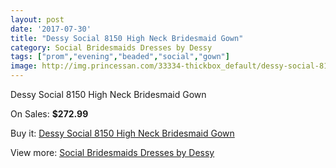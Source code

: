 ```yaml
---
layout: post
date: '2017-07-30'
title: "Dessy Social 8150 High Neck Bridesmaid Gown"
category: Social Bridesmaids Dresses by Dessy
tags: ["prom","evening","beaded","social","gown"]
image: http://img.princessan.com/33334-thickbox_default/dessy-social-8150-high-neck-bridesmaid-gown.jpg
---
```

Dessy Social 8150 High Neck Bridesmaid Gown

On Sales: **$272.99**
<a href="https://www.princessan.com/en/15484-dessy-social-8150-high-neck-bridesmaid-gown.html"><amp-img layout="responsive" width="600" height="600" src="//img.princessan.com/33334-thickbox_default/dessy-social-8150-high-neck-bridesmaid-gown.jpg" alt="Dessy Social 8150 High Neck Bridesmaid Gown 0" /></a>
<a href="https://www.princessan.com/en/15484-dessy-social-8150-high-neck-bridesmaid-gown.html"><amp-img layout="responsive" width="600" height="600" src="//img.princessan.com/33335-thickbox_default/dessy-social-8150-high-neck-bridesmaid-gown.jpg" alt="Dessy Social 8150 High Neck Bridesmaid Gown 1" /></a>

Buy it: [Dessy Social 8150 High Neck Bridesmaid Gown](https://www.princessan.com/en/15484-dessy-social-8150-high-neck-bridesmaid-gown.html "Dessy Social 8150 High Neck Bridesmaid Gown")

View more: [Social Bridesmaids Dresses by Dessy](https://www.princessan.com/en/113- "Social Bridesmaids Dresses by Dessy")